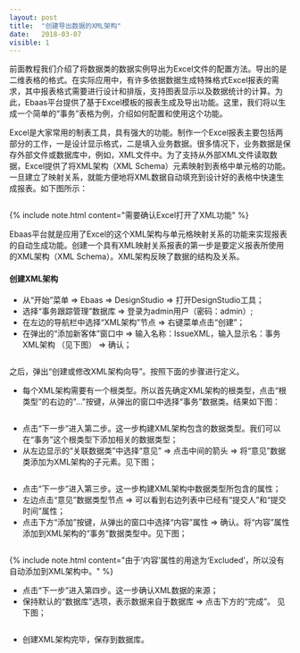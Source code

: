 ```yaml
---
layout: post
title:  "创建导出数据的XML架构"
date:   2018-03-07
visible: 1
---
```


前面教程我们介绍了将数据类的数据实例导出为Excel文件的配置方法。导出的是二维表格的格式。在实际应用中，有许多依据数据生成特殊格式Excel报表的需求，其中报表格式需要进行设计和排版，支持图表显示以及数据统计的计算。为此，Ebaas平台提供了基于Excel模板的报表生成及导出功能。这里，我们将以生成一个简单的“事务”表格为例，介绍如何配置和使用这个功能。

Excel是大家常用的制表工具，具有强大的功能。制作一个Excel报表主要包括两部分的工作，一是设计显示格式，二是填入业务数据。很多情况下，业务数据是保存外部文件或数据库中，例如，XML文件中。为了支持从外部XML文件读取数据，Excel提供了将XML架构（XML Schema）元素映射到表格中单元格的功能。一旦建立了映射关系，就能方便地将XML数据自动填充到设计好的表格中快速生成报表。如下图所示：

<img src="{{'/assets/img/2018-3-7-Excel的XML映射例子.png' | prepend: site.baseurl }}" alt="">

{% include note.html content="需要确认Excel打开了XML功能" %}

Ebaas平台就是应用了Excel的这个XML架构与单元格映射关系的功能来实现报表的自动生成功能。创建一个具有XML映射关系报表的第一步是要定义报表所使用的XML架构（XML Schema）。XML架构反映了数据的结构及关系。

#### 创建XML架构

* 从“开始”菜单 => Ebaas => DesignStudio => 打开DesignStudio工具；
* 选择“事务跟踪管理”数据库 => 登录为admin用户（密码：admin）;
* 在左边的导航栏中选择“XML架构”节点 => 右键菜单点击“创建”；
* 在弹出的“添加新客体”窗口中 => 输入名称：IssueXML，输入显示名：事务XML架构 （见下图） => 确认；

<img src="{{'/assets/img/2018-3-7-事务XML架构名称.png' | prepend: site.baseurl }}" alt="">

之后，弹出“创建或修改XML架构向导”。按照下面的步骤进行定义。

* 每个XML架构需要有一个根类型。所以首先确定XML架构的根类型，点击“根类型”的右边的"..."按键，从弹出的窗口中选择“事务”数据类。结果如下图：

<img src="{{'/assets/img/2018-3-7-定义事务XML架构第一步.png' | prepend: site.baseurl }}" alt="">

* 点击“下一步”进入第二步。这一步构建XML架构包含的数据类型。我们可以在“事务”这个根类型下添加相关的数据类型；
* 从左边显示的“关联数据类”中选择“意见” => 点击中间的箭头 => 将“意见”数据类添加为XML架构的子元素。见下图；

<img src="{{'/assets/img/2018-3-7-定义事务XML架构第二步.png' | prepend: site.baseurl }}" alt="">

* 点击“下一步”进入第三步。这一步构建XML架构中数据类型所包含的属性；
* 左边点击“意见”数据类型节点 => 可以看到右边列表中已经有“提交人”和“提交时间”属性；
* 点击下方“添加”按键，从弹出的窗口中选择“内容”属性 => 确认。将“内容”属性添加到XML架构的“事务”数据类型中。见下图；

<img src="{{'/assets/img/2018-3-7-定义事务XML架构第三步.png' | prepend: site.baseurl }}" alt="">

{% include note.html content="由于‘内容’属性的用途为‘Excluded’，所以没有自动添加到XML架构中。" %}

* 点击“下一步”进入第四步。这一步确认XML数据的来源；
* 保持默认的“数据库”选项，表示数据来自于数据库 => 点击下方的“完成”。 见下图；

<img src="{{'/assets/img/2018-3-7-定义事务XML架构第四步.png' | prepend: site.baseurl }}" alt="">

* 创建XML架构完毕，保存到数据库。

<img src="{{'/assets/img/2018-3-7-保存事务XML架构.png' | prepend: site.baseurl }}" alt="">
